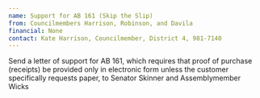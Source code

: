```yaml
---
name: Support for AB 161 (Skip the Slip) 
from: Councilmembers Harrison, Robinson, and Davila 
financial: None 
contact: Kate Harrison, Councilmember, District 4, 981-7140
---
```

Send a letter of support for AB 161, which requires that proof of purchase (receipts) be provided only in electronic form unless the customer specifically requests paper, to Senator Skinner and Assemblymember Wicks

